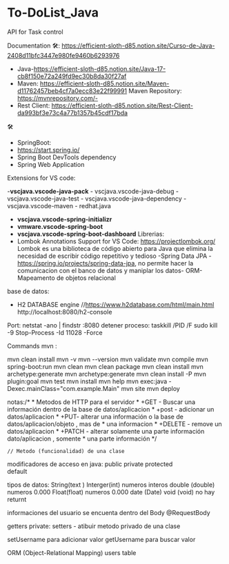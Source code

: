 # To-DoList_Java
API for Task control


Documentation 🛠️: 
https://efficient-sloth-d85.notion.site/Curso-de-Java-2408d11bfc3447e980fe9460b6293976
- Java-https://efficient-sloth-d85.notion.site/Java-17-cb8f150e72a249fd9ec30b8da30f27af
- Maven: https://efficient-sloth-d85.notion.site/Maven-d11762457beb4cf7a0ecc83e22f99991
  Maven Repository: https://mvnrepository.com/- 
- Rest Client: https://efficient-sloth-d85.notion.site/Rest-Client-da993bf3e73c4a77b1357b45cdf17bda

🛠️
- SpringBoot:
- https://start.spring.io/
- Spring Boot DevTools dependency
- Spring Web Application
  
Extensions for VS code: 

-**vscjava.vscode-java-pack**
    - vscjava.vscode-java-debug
    - vscjava.vscode-java-test
    - vscjava.vscode-java-dependency
    - vscjava.vscode-maven
    - redhat.java
- **vscjava.vscode-spring-initializr**
- **vmware.vscode-spring-boot**
- **vscjava.vscode-spring-boot-dashboard**
Librerias:
- Lombok Annotations Support for VS Code: https://projectlombok.org/
Lombok es una biblioteca de código abierto para Java que elimina la necesidad de escribir código repetitivo y tedioso
-Spring Data JPA -  https://spring.io/projects/spring-data-jpa, no permite hacer la comunicacion con el banco de datos y maniplar los datos- ORM-Mapeamento de objetos relacional

base de datos:
- H2 DATABASE engine //https://www.h2database.com/html/main.html 
http://localhost:8080/h2-console






Port:
netstat -ano | findstr :8080
detener proceso: taskkill /PID <PID> /F
sudo kill -9 <PID>
Stop-Process -Id 11028 -Force


Commands mvn :

mvn clean install
mvn -v
mvn --version
mvn validate
mvn compile
mvn spring-boot:run
mvn clean
mvn clean package
mvn clean install
mvn archetype:generate
mvn archetype:generate
mvn clean install -P<profile-name>
mvn plugin:goal
mvn test
mvn install
mvn help
mvn exec:java -Dexec.mainClass="com.example.Main"
mvn site
mvn deploy


notas:/*
     * Metodos de HTTP para el servidor
     * +GET - Buscar una información dentro de la base de datos/aplicacion
     * +post - adicionar un datos/aplicacion
     * +PUT- alterar una información o la base de datos/aplicacion/objeto , mas de
     * una informacion
     * +DELETE - remove un datos/aplicacion
     * +PATCH - alterar solamente una parte información dato/aplicacion , somente
     * una parte información
     */

    // Metodo (funcionalidad) de una clase

modificadores de acceso en java: 
public
private
protected   
default

tipos de datos: 
String(text )
Interger(int) numeros interos
double (double) numeros 0.000
Float(float) numeros 0.000
date (Date)
void (void) no hay returnt

informaciones del usuario se encuenta dentro del Body @RequestBody

getters 
private: setters - atibuir metodo privado de una clase 

setUsername para adicionar valor
getUsername para buscar valor


ORM (Object-Relational Mapping) users table 